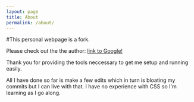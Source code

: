 ```yaml
---
layout: page
title: About
permalink: /about/
---
```


#This personal webpage is a fork.

Please check out the the author:  [link to Google!](https://github.com/amitmerchant1990/reverie)

Thank you for providing the tools neccessary to get me setup and running easily.

All I have done so far is make a few edits which in turn is bloating my commits
but I can live with that. I have no experience with CSS so I'm learning as I go along.